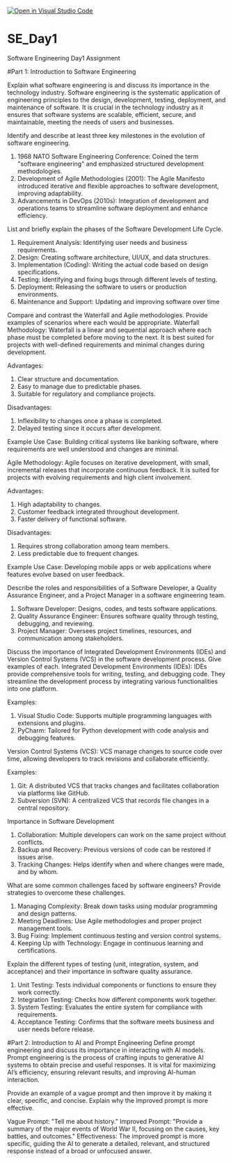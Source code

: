 [![Open in Visual Studio Code](https://classroom.github.com/assets/open-in-vscode-2e0aaae1b6195c2367325f4f02e2d04e9abb55f0b24a779b69b11b9e10269abc.svg)](https://classroom.github.com/online_ide?assignment_repo_id=18702613&assignment_repo_type=AssignmentRepo)
# SE_Day1
Software Engineering Day1 Assignment

#Part 1: Introduction to Software Engineering

Explain what software engineering is and discuss its importance in the technology industry.
Software engineering is the systematic application of engineering principles to the design, development, testing, deployment, and maintenance of software. It is crucial in the technology industry as it ensures that software systems are scalable, efficient, secure, and maintainable, meeting the needs of users and businesses.

Identify and describe at least three key milestones in the evolution of software engineering.
1. 1968 NATO Software Engineering Conference: Coined the term "software engineering" and emphasized structured development methodologies.
2. Development of Agile Methodologies (2001): The Agile Manifesto introduced iterative and flexible approaches to software development, improving adaptability.
3. Advancements in DevOps (2010s): Integration of development and operations teams to streamline software deployment and enhance efficiency.

List and briefly explain the phases of the Software Development Life Cycle.
1. Requirement Analysis: Identifying user needs and business requirements.
2. Design: Creating software architecture, UI/UX, and data structures.
3. Implementation (Coding): Writing the actual code based on design specifications.
4. Testing: Identifying and fixing bugs through different levels of testing.
5. Deployment: Releasing the software to users or production environments.
6. Maintenance and Support: Updating and improving software over time

Compare and contrast the Waterfall and Agile methodologies. Provide examples of scenarios where each would be appropriate.
Waterfall Methodology: Waterfall is a linear and sequential approach where each phase must be completed before moving to the next. It is best suited for projects with well-defined requirements and minimal changes during development.

Advantages:

1. Clear structure and documentation.
2. Easy to manage due to predictable phases.
3. Suitable for regulatory and compliance projects.

Disadvantages:
1. Inflexibility to changes once a phase is completed.
2. Delayed testing since it occurs after development.

Example Use Case: Building critical systems like banking software, where requirements are well understood and changes are minimal.

Agile Methodology: Agile focuses on iterative development, with small, incremental releases that incorporate continuous feedback. It is suited for projects with evolving requirements and high client involvement.

Advantages:
1. High adaptability to changes.
2. Customer feedback integrated throughout development.
3. Faster delivery of functional software.
   
Disadvantages:
1. Requires strong collaboration among team members.
2. Less predictable due to frequent changes.
   
Example Use Case: Developing mobile apps or web applications where features evolve based on user feedback.

Describe the roles and responsibilities of a Software Developer, a Quality Assurance Engineer, and a Project Manager in a software engineering team.
1. Software Developer: Designs, codes, and tests software applications.
2. Quality Assurance Engineer: Ensures software quality through testing, debugging, and reviewing.
3. Project Manager: Oversees project timelines, resources, and communication among stakeholders.

Discuss the importance of Integrated Development Environments (IDEs) and Version Control Systems (VCS) in the software development process. Give examples of each.
Integrated Development Environments (IDEs): IDEs provide comprehensive tools for writing, testing, and debugging code. They streamline the development process by integrating various functionalities into one platform.

Examples:
1. Visual Studio Code: Supports multiple programming languages with extensions and plugins.
2. PyCharm: Tailored for Python development with code analysis and debugging features.

Version Control Systems (VCS): VCS manage changes to source code over time, allowing developers to track revisions and collaborate efficiently.

Examples:
1. Git: A distributed VCS that tracks changes and facilitates collaboration via platforms like GitHub.
2. Subversion (SVN): A centralized VCS that records file changes in a central repository.

Importance in Software Development
1. Collaboration: Multiple developers can work on the same project without conflicts.
2. Backup and Recovery: Previous versions of code can be restored if issues arise.
3. Tracking Changes: Helps identify when and where changes were made, and by whom.

What are some common challenges faced by software engineers? Provide strategies to overcome these challenges.
1. Managing Complexity: Break down tasks using modular programming and design patterns.
2. Meeting Deadlines: Use Agile methodologies and proper project management tools.
3. Bug Fixing: Implement continuous testing and version control systems.
4. Keeping Up with Technology: Engage in continuous learning and certifications.

Explain the different types of testing (unit, integration, system, and acceptance) and their importance in software quality assurance.
1. Unit Testing: Tests individual components or functions to ensure they work correctly.
2. Integration Testing: Checks how different components work together.
3. System Testing: Evaluates the entire system for compliance with requirements.
4. Acceptance Testing: Confirms that the software meets business and user needs before release.

#Part 2: Introduction to AI and Prompt Engineering
Define prompt engineering and discuss its importance in interacting with AI models.
Prompt engineering is the process of crafting inputs to generative AI systems to obtain precise and useful responses. It is vital for maximizing AI’s efficiency, ensuring relevant results, and improving AI-human interaction.

Provide an example of a vague prompt and then improve it by making it clear, specific, and concise. Explain why the improved prompt is more effective.

Vague Prompt: "Tell me about history."
Improved Prompt: "Provide a summary of the major events of World War II, focusing on the causes, key battles, and outcomes."
Effectiveness: The improved prompt is more specific, guiding the AI to generate a detailed, relevant, and structured response instead of a broad or unfocused answer.
